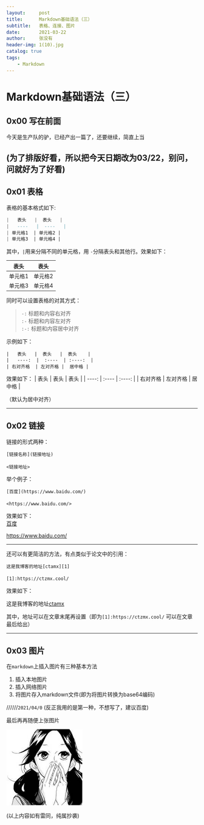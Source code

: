 ```yaml
---
layout:     post
title:      Markdown基础语法（三）
subtitle:   表格、连接、图片
date:       2021-03-22
author:     张没有
header-img: 1(10).jpg
catalog: true
tags:
    - Markdown
---
```


# Markdown基础语法（三）
## 0x00 写在前面
今天是生产队的驴，已经产出一篇了，还要继续，简直上当

(为了排版好看，所以把今天日期改为03/22，别问，问就好为了好看)
---
## 0x01 表格  

表格的基本格式如下:
```a
|   表头   |  表头   |
|   ----   |  ----   |
| 单元格1  | 单元格2 |
| 单元格3  | 单元格4 |
```
其中，`|`用来分隔不同的单元格，用 `-`分隔表头和其他行。效果如下：

|   表头   |  表头   |
|   ----   |  ----   |
| 单元格1  | 单元格2 |
| 单元格3  | 单元格4 |

同时可以设置表格的对其方式：
>`-:`  标题和内容右对齐  
>`:-`  标题和内容左对齐  
>`:-:` 标题和内容居中对齐  

示例如下：
```
|   表头   |  表头   |  表头    |
|   ----:  |  :----  | :----:  |
| 右对齐格  | 左对齐格 |  居中格 |

```
效果如下：
|   表头   |  表头   |  表头   |
|   ----:  |  :----  | :----:  |
| 右对齐格  | 左对齐格 |  居中格 |

（默认为居中对齐）

---
## 0x02 链接
链接的形式两种：
```
[链接名称](链接地址)  

<链接地址>
```
举个例子：
```
[百度](https://www.baidu.com/)

<https://www.baidu.com/>
```
效果如下：  
[百度](https://www.baidu.com/)

<https://www.baidu.com/>

---
还可以有更简洁的方法，有点类似于论文中的引用：
```
这是我博客的地址[ctamx][1]

[1]:https://ctzmx.cool/
```
效果如下：

这是我博客的地址[ctamx][1]

[1]:https://ctzmx.cool/

其中，地址可以在文章末尾再设置（即为`[1]:https://ctzmx.cool/` 可以在文章最后给出）

---
## 0x03 图片
在`markdown`上插入图片有三种基本方法
1. 插入本地图片
2. 插入网络图片
3. 将图片存入markdown文件(即为将图片转换为base64编码)




//////`2021/04/0`
(反正我用的是第一种，不想写了，建议百度)


最后再再随便上张图片

![img](/img/ct/avatar_g.jpg)



(以上内容如有雷同，纯属抄袭)


